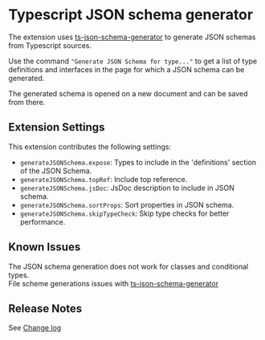 # Typescript JSON schema generator

The extension uses [ts-json-schema-generator](https://github.com/vega/ts-json-schema-generator) to generate JSON schemas from Typescript sources.


Use the command `"Generate JSON Schema for type..."` to get a list of type definitions and interfaces in the page for which a JSON schema can be generated.  

The generated schema is opened on a new document and can be saved from there.

## Extension Settings

This extension contributes the following settings:

* `generateJSONSchema.expose`: Types to include in the 'definitions' section of the JSON Schema.
* `generateJSONSchema.topRef`: Include top reference.
* `generateJSONSchema.jsDoc`: JsDoc description to include in JSON schema.
* `generateJSONSchema.sortProps`: Sort properties in JSON schema.
* `generateJSONSchema.skipTypeCheck`: Skip type checks for better performance.

## Known Issues

The JSON schema generation does not work for classes and conditional types.  
File scheme generations issues with [ts-json-schema-generator](https://github.com/vega/ts-json-schema-generator/issues)


## Release Notes
See [Change log](./CHANGELOG.md)